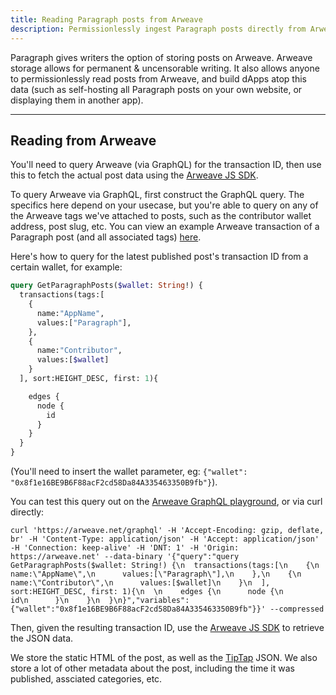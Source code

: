```yaml
---
title: Reading Paragraph posts from Arweave
description: Permissionlessly ingest Paragraph posts directly from Arweave.
---
```


Paragraph gives writers the option of storing posts on Arweave. Arweave storage allows for permanent & uncensorable writing. It also allows anyone to permissionlessly read posts from Arweave, and build dApps atop this data (such as self-hosting all Paragraph posts on your own website, or displaying them in another app).

---

## Reading from Arweave

You'll need to query Arweave (via GraphQL) for the transaction ID, then use this to fetch the actual post data using the [Arweave JS SDK](https://github.com/ArweaveTeam/arweave-js).

To query Arweave via GraphQL, first construct the GraphQL query. The specifics here depend on your usecase, but you're able to query on any of the Arweave tags we've attached to posts, such as the contributor wallet address, post slug, etc. You can view an example Arweave transaction of a Paragraph post (and all associated tags) [here](https://viewblock.io/arweave/tx/HI2mTOkd4Hej1U0Dpf70VGSKeAMZ6bebdKiI6NE14Is).


Here's how to query for the latest published post's transaction ID from a certain wallet, for example:

```graphql
query GetParagraphPosts($wallet: String!) {
  transactions(tags:[
    {
      name:"AppName",
      values:["Paragraph"],
    },
    {
      name:"Contributor",
      values:[$wallet]
    }
  ], sort:HEIGHT_DESC, first: 1){

    edges {
      node {
        id
      }
    }
  }
}
```

(You'll need to insert the wallet parameter, eg: `{"wallet": "0x8f1e16BE9B6F88acF2cd58Da84A335463350B9fb"}`).

You can test this query out on the [Arweave GraphQL playground](https://arweave.net/graphql), or via curl directly:

```
curl 'https://arweave.net/graphql' -H 'Accept-Encoding: gzip, deflate, br' -H 'Content-Type: application/json' -H 'Accept: application/json' -H 'Connection: keep-alive' -H 'DNT: 1' -H 'Origin: https://arweave.net' --data-binary '{"query":"query GetParagraphPosts($wallet: String!) {\n  transactions(tags:[\n    {\n      name:\"AppName\",\n      values:[\"Paragraph\"],\n    },\n    {\n      name:\"Contributor\",\n      values:[$wallet]\n    }\n  ], sort:HEIGHT_DESC, first: 1){\n  \n    edges {\n      node {\n        id\n      }\n    }\n  }\n}","variables":{"wallet":"0x8f1e16BE9B6F88acF2cd58Da84A335463350B9fb"}}' --compressed
```

Then, given the resulting transaction ID, use the [Arweave JS SDK](https://github.com/ArweaveTeam/arweave-js) to retrieve the JSON data.

We store the static HTML of the post, as well as the [TipTap](https://github.com/ueberdosis/tiptap) JSON. We also store a lot of other metadata about the post, including the time it was published, assciated categories, etc.
